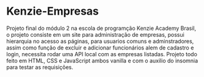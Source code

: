 # Kenzie-Empresas
Projeto final do módulo 2 na escola de programção Kenzie Academy Brasil, o projeto consiste em um site para administração de empresas, possui hierarquia no acesso as páginas, para usuarios comuns e adminstradores, assim como função de excluir e adicionar funcionários alem de cadastro e login, necessita rodar uma  API local com as empresas listadas.
Projeto todo feito em HTML, CSS e JavaScript ambos vanilla e com o auxilio do insomnia para testar as requisições.
